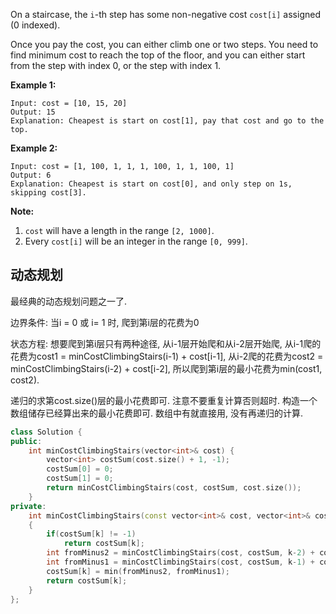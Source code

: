 On a staircase, the `i`-th step has some non-negative cost `cost[i]` assigned (0 indexed).

Once you pay the cost, you can either climb one or two steps. You need to find minimum cost to reach the top of the floor, and you can either start from the step with index 0, or the step with index 1.

**Example 1:**

```
Input: cost = [10, 15, 20]
Output: 15
Explanation: Cheapest is start on cost[1], pay that cost and go to the top.
```



**Example 2:**

```
Input: cost = [1, 100, 1, 1, 1, 100, 1, 1, 100, 1]
Output: 6
Explanation: Cheapest is start on cost[0], and only step on 1s, skipping cost[3].
```



**Note:**

1. `cost` will have a length in the range `[2, 1000]`.
2. Every `cost[i]` will be an integer in the range `[0, 999]`.

## 动态规划

最经典的动态规划问题之一了. 

边界条件: 当i = 0 或 i= 1 时, 爬到第i层的花费为0

状态方程: 想要爬到第i层只有两种途径, 从i-1层开始爬和从i-2层开始爬, 从i-1爬的花费为cost1 = minCostClimbingStairs(i-1) + cost[i-1],  从i-2爬的花费为cost2 = minCostClimbingStairs(i-2) + cost[i-2], 所以爬到第i层的最小花费为min(cost1, cost2).

递归的求第cost.size()层的最小花费即可. 注意不要重复计算否则超时. 构造一个数组储存已经算出来的最小花费即可. 数组中有就直接用, 没有再递归的计算.

```c++
class Solution {
public:
    int minCostClimbingStairs(vector<int>& cost) {
        vector<int> costSum(cost.size() + 1, -1);
        costSum[0] = 0;
        costSum[1] = 0;
        return minCostClimbingStairs(cost, costSum, cost.size());
    }
private:
    int minCostClimbingStairs(const vector<int>& cost, vector<int>& costSum, int k)
    {
        if(costSum[k] != -1)
            return costSum[k];
        int fromMinus2 = minCostClimbingStairs(cost, costSum, k-2) + cost[k - 2];
        int fromMinus1 = minCostClimbingStairs(cost, costSum, k-1) + cost[k - 1];
        costSum[k] = min(fromMinus2, fromMinus1);
        return costSum[k];
    }
};
```

